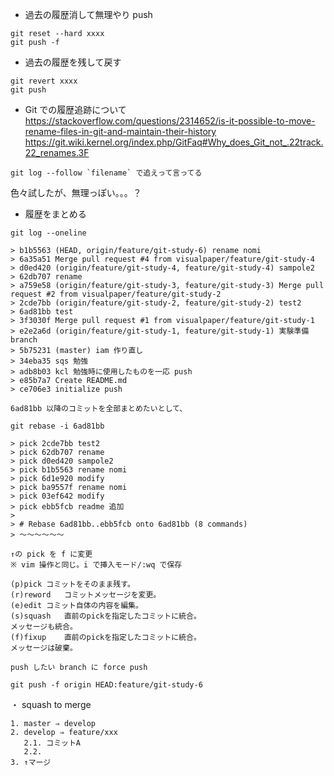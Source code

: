 * 過去の履歴消して無理やり push
```
git reset --hard xxxx
git push -f
```

* 過去の履歴を残して戻す
```
git revert xxxx
git push
```

* Git での履歴追跡について
https://stackoverflow.com/questions/2314652/is-it-possible-to-move-rename-files-in-git-and-maintain-their-history
https://git.wiki.kernel.org/index.php/GitFaq#Why_does_Git_not_.22track.22_renames.3F

```
git log --follow `filename` で追えって言ってる
```

色々試したが、無理っぽい。。。？


* 履歴をまとめる
```
git log --oneline

> b1b5563 (HEAD, origin/feature/git-study-6) rename nomi
> 6a35a51 Merge pull request #4 from visualpaper/feature/git-study-4
> d0ed420 (origin/feature/git-study-4, feature/git-study-4) sampole2
> 62db707 rename
> a759e58 (origin/feature/git-study-3, feature/git-study-3) Merge pull request #2 from visualpaper/feature/git-study-2
> 2cde7bb (origin/feature/git-study-2, feature/git-study-2) test2
> 6ad81bb test
> 3f3030f Merge pull request #1 from visualpaper/feature/git-study-1
> e2e2a6d (origin/feature/git-study-1, feature/git-study-1) 実験準備 branch
> 5b75231 (master) iam 作り直し
> 34eba35 sqs 勉強
> adb8b03 kcl 勉強時に使用したものを一応 push
> e85b7a7 Create README.md
> ce706e3 initialize push

6ad81bb 以降のコミットを全部まとめたいとして、

git rebase -i 6ad81bb

> pick 2cde7bb test2
> pick 62db707 rename
> pick d0ed420 sampole2
> pick b1b5563 rename nomi
> pick 6d1e920 modify
> pick ba9557f rename nomi
> pick 03ef642 modify
> pick ebb5fcb readme 追加
> 
> # Rebase 6ad81bb..ebb5fcb onto 6ad81bb (8 commands)
> ～～～～～～

↑の pick を f に変更
※ vim 操作と同じ。i で挿入モード/:wq で保存

(p)pick	コミットをそのまま残す。
(r)reword	コミットメッセージを変更。
(e)edit	コミット自体の内容を編集。
(s)squash	直前のpickを指定したコミットに統合。
メッセージも統合。
(f)fixup	直前のpickを指定したコミットに統合。
メッセージは破棄。

push したい branch に force push

git push -f origin HEAD:feature/git-study-6
```


・ squash to merge
```
1. master ⇒ develop
2. develop ⇒ feature/xxx
   2.1. コミットA
   2.2. 
3. ↑マージ
```

